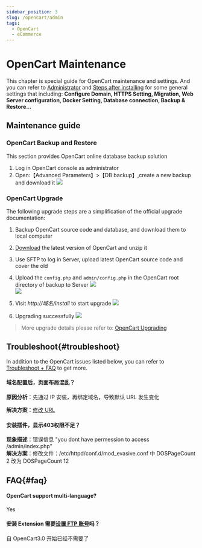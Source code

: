 ```yaml
---
sidebar_position: 3
slug: /opencart/admin
tags:
  - OpenCart
  - eCommerce
---
```


# OpenCart Maintenance

This chapter is special guide for OpenCart maintenance and settings. And you can refer to [Administrator](../administrator) and [Steps after installing](../install/setup) for some general settings that including: **Configure Domain, HTTPS Setting, Migration, Web Server configuration, Docker Setting, Database connection, Backup & Restore...**  

## Maintenance guide

### OpenCart Backup and Restore

This section provides OpenCart online database backup solution

1. Log in OpenCart console as administrator
2. Open:【Advanced Parameters】>【DB backup】,create a new backup and download it
  ![](https://libs.websoft9.com/Websoft9/DocsPicture/en/opencart/opencart-backupdb-websoft9.png)

### OpenCart Upgrade

The following upgrade steps are a simplification of the official upgrade documentation:

1. Backup OpenCart source code and database, and download them to local computer
  
2. [Download](https://www.opencart.com/index.php?route=cms/download) the latest version of OpenCart and unzip it
  
3. Use SFTP to log in Server, upload latest OpenCart source code and cover the old
  
4. Upload the `config.php` and `admin/config.php` in the OpenCart root directory of backup to Server
   ![](https://libs.websoft9.com/Websoft9/DocsPicture/en/opencart/Opencart-update001-websoft9.png)  
   ![](https://libs.websoft9.com/Websoft9/DocsPicture/en/opencart/Opencart-update002-websoft9.png) 
  
5. Visit *http://域名/install* to start upgrade
   ![](https://libs.websoft9.com/Websoft9/DocsPicture/en/opencart/Opencart-update003-websoft9.png)  
  
6. Upgrading successfully
   ![](https://libs.websoft9.com/Websoft9/DocsPicture/en/opencart/Opencart-update004-websoft9.png)  

> More upgrade details please refer to: [OpenCart Upgrading](https://docs.opencart.com/en-gb/upgrading/)


## Troubleshoot{#troubleshoot}

In addition to the OpenCart issues listed below, you can refer to [Troubleshoot + FAQ](../troubleshoot) to get more. 

####  域名配置后，页面布局混乱？

**原因分析**：先通过 IP 安装，再绑定域名，导致默认 URL 发生变化   

**解决方案**：[修改 URL](../opencart)

#### 安装插件，显示403权限不足？

**现象描述**：错误信息 "you dont have permession to access /admin/index.php"   
**解决方案**：修改文件：/etc/httpd/conf.d/mod\_evasive.conf 中  DOSPageCount 2 改为 DOSPageCount 12 

## FAQ{#faq}

#### OpenCart support multi-language?
  
Yes

#### 安装 Extension 需要[设置 FTP 账号](http://docs.opencart.com/en-gb/extension/installer/)吗？

自 OpenCart3.0 开始已经不需要了
